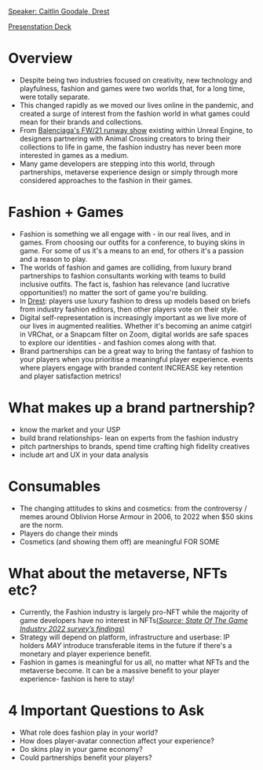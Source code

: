 [Speaker: Caitlin Goodale, Drest](https://caitlingoodale.com/) 

[Presenstation Deck](https://docs.google.com/presentation/d/1syhE99oW8UBtYZN8CrVwhm5N1ktQOKg4w1TxCZcHLK8/edit?usp=sharing)

# Overview
- Despite being two industries focused on creativity, new technology and playfulness, fashion and games were two worlds that, for a long time, were totally separate. 
- This changed rapidly as we moved our lives online in the pandemic, and created a surge of interest from the fashion world in what games could mean for their brands and collections. 
- From [Balenciaga's FW/21 runway show](https://www.youtube.com/watch?v=aL_eZZp6U5g) existing within Unreal Engine, to designers partnering with Animal Crossing creators to bring their collections to life in game, the fashion industry has never been more interested in games as a medium.
- Many game developers are stepping into this world, through partnerships, metaverse experience design or simply through more considered approaches to the fashion in their games.

# Fashion + Games
- Fashion is something we all engage with - in our real lives, and in games. From choosing our outfits for a conference, to buying skins in game. For some of us it's a means to an end, for others it's a passion and a reason to play.
- The worlds of fashion and games are colliding, from luxury brand partnerships to fashion consultants working with teams to build inclusive outfits. The fact is, fashion has relevance (and lucrative opportunities!) no matter the sort of game you're building.
- In [Drest](https://drest.com/): players use luxury fashion to dress up models based on briefs from industry fashion editors, then other players vote on their style. 
- Digital self-representation is increasingly important as we live more of our lives in augmented realities. Whether it's becoming an anime catgirl in 
VRChat, or a Snapcam filter on Zoom, digital worlds are safe spaces to explore our identities - and fashion comes along with that.
- Brand partnerships can be a great way to bring the fantasy of fashion to your players when you prioritise a meaningful player experience.
 events where players engage with branded content INCREASE key retention and player satisfaction metrics!

# What makes up a brand partnership?
- know the market and your USP
- build brand relationships- lean on experts from the fashion industry
- pitch partnerships to brands, spend time crafting high fidelity creatives
- include art and UX in your data analysis

# Consumables
- The changing attitudes to skins and cosmetics: from the controversy / memes around Oblivion Horse Armour in 2006, to 2022 when $50 skins are the norm.
- Players do change their minds
- Cosmetics (and showing them off) are meaningful FOR SOME

# What about the metaverse, NFTs etc?
- Currently, the Fashion industry is largely pro-NFT while the majority of game developers have no interest in NFTs[(_Source: State Of The Game Industry 2022 survey’s findings_)](https://kotaku.com/nft-crypto-cryptocurrency-blockchain-gdc-video-games-de-1848407959)
- Strategy will depend on platform, infrastructure and userbase: IP holders _MAY_ introduce transferable items in the future if there's a monetary and player experience benefit.
- Fashion in games is meaningful for us all, no matter what NFTs and the metaverse become. It can be a massive benefit to your player experience- fashion is here to stay!

# 4 Important Questions to Ask
- What role does fashion play in your world?
- How does player-avatar connection affect your experience?
- Do skins play in your game economy?
- Could partnerships benefit your players?
